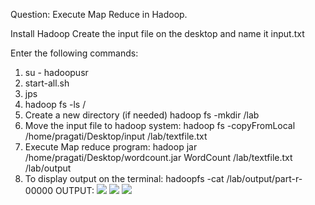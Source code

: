 Question: Execute Map Reduce in Hadoop.

Install Hadoop Create the input file on the desktop and name it input.txt

Enter the following commands:

1. su - hadoopusr
2. start-all.sh
3. jps
4. hadoop fs -ls /
5. Create a new directory (if needed) hadoop fs -mkdir /lab
6. Move the input file to hadoop system: hadoop fs -copyFromLocal /home/pragati/Desktop/input /lab/textfile.txt
7. Execute Map reduce program: hadoop jar /home/pragati/Desktop/wordcount.jar WordCount /lab/textfile.txt /lab/output
8. To display output on the terminal: hadoopfs -cat /lab/output/part-r-00000
OUTPUT:
![](https://user-images.githubusercontent.com/53899365/102468093-1c004e00-4077-11eb-8e1a-fa71e7bb3c34.png)
![](https://user-images.githubusercontent.com/53899365/102468098-1d317b00-4077-11eb-8693-3d0bc9059fa4.png)
![](https://user-images.githubusercontent.com/53899365/102468104-1efb3e80-4077-11eb-9805-797ac3872186.png)
